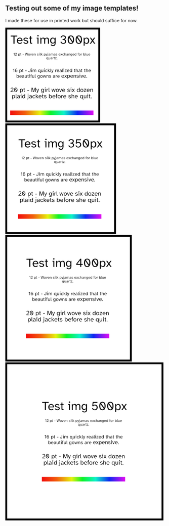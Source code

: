 ## Testing out some of my image templates!

I made these for use in printed work but should suffice for now.

![300px square test image](/_images/testImg300.png)
![350px square test image](/_images/testImg350.png)
![400px square test image](/_images/testImg400.png)
![500px square test image](/_images/testImg500.png)


